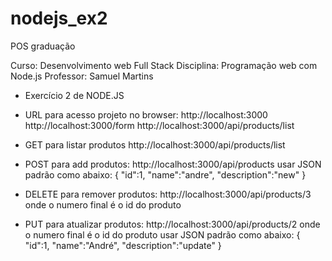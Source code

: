 # nodejs_ex2
POS graduação

Curso: Desenvolvimento web Full Stack
Disciplina: Programação web com Node.js
Professor: Samuel Martins

- Exercício 2 de NODE.JS

- URL para acesso projeto no browser:
http://localhost:3000
http://localhost:3000/form
http://localhost:3000/api/products/list

- GET para listar produtos
http://localhost:3000/api/products/list

- POST para add produtos:
http://localhost:3000/api/products
usar JSON padrão como abaixo:
{
  "id":1, 
  "name":"andre", 
  "description":"new"
}

- DELETE para remover produtos:
http://localhost:3000/api/products/3
onde o numero final é o id do produto

- PUT para atualizar produtos:
http://localhost:3000/api/products/2
onde o numero final é o id do produto
usar JSON padrão como abaixo:
{
  "id":1, 
  "name":"André", 
  "description":"update"
}
